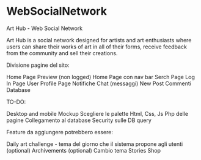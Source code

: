 # WebSocialNetwork
Art Hub - Web Social Network

Art Hub is a social network designed for artists and art enthusiasts where users can share their works of art in all of their forms, receive feedback from the community and sell their creations.

Divisione pagine del sito:

 Home Page Preview (non logged)
 Home Page con nav bar
 Serch Page
 Log In Page
 User Profile Page
 Notifiche
 Chat (messaggi)
 New Post
 Commenti
 Database

TO-DO:

 Desktop and mobile Mockup
 Scegliere le palette
 Html, Css, Js Php delle pagine
 Collegamento al database
 Security sulle DB query

Feature da aggiungere potrebbero essere:

 Daily art challenge - tema del giorno che il sistema propone agli utenti (optional)
 Archivements (optional)
 Cambio tema
 Stories
 Shop